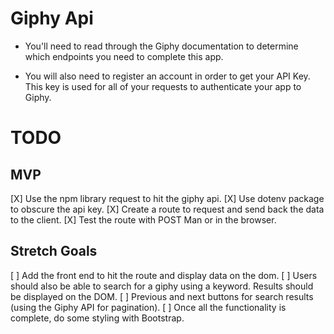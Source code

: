 # Giphy Api

- You'll need to read through the Giphy documentation to determine which endpoints you need to complete this app.

- You will also need to register an account in order to get your API Key. This key is used for all of your requests to authenticate your app to Giphy.

# TODO

## MVP

[X] Use the npm library request to hit the giphy api.
[X] Use dotenv package to obscure the api key.
[X] Create a route to request and send back the data to the client.
[X] Test the route with POST Man or in the browser.

## Stretch Goals

[ ] Add the front end to hit the route and display data on the dom.
[ ] Users should also be able to search for a giphy using a keyword. Results should be displayed on the DOM.
[ ] Previous and next buttons for search results (using the Giphy API for pagination).
[ ] Once all the functionality is complete, do some styling with Bootstrap.